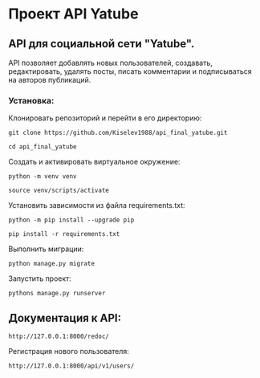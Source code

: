 # Проект API Yatube

## API для социальной сети "Yatube".

API позволяет добавлять новых пользователей, создавать,
редактировать, удалять посты, писать комментарии и подписываться на авторов публикаций.


### Установка:

Клонировать репозиторий и перейти в его директорию:

```
git clone https://github.com/Kiselev1988/api_final_yatube.git
```

```
cd api_final_yatube
```

Cоздать и активировать виртуальное окружение:

```
python -m venv venv
```

```
source venv/scripts/activate
```

Установить зависимости из файла requirements.txt:

```
python -m pip install --upgrade pip
```

```
pip install -r requirements.txt
```

Выполнить миграции:

```
python manage.py migrate
```

Запустить проект:

```
pythons manage.py runserver
```

## Документация к API:

```
http://127.0.0.1:8000/redoc/
```

Регистрация нового пользователя:

```
http://127.0.0.1:8000/api/v1/users/
```